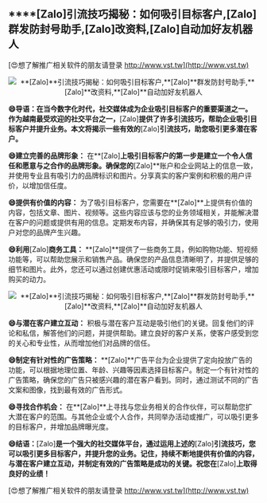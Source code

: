## ****[Zalo]**引流技巧揭秘：如何吸引目标客户,**[Zalo]**群发防封号助手,**[Zalo]**改资料,**[Zalo]**自动加好友机器人**

[😍想了解推广相关软件的朋友请登录 http://www.vst.tw](http://www.vst.tw)

 <center><img src="https://vst.tw/MP4/tuiguang/png/8.png" alt="**[Zalo]**引流技巧揭秘：如何吸引目标客户,**[Zalo]**群发防封号助手,**[Zalo]**改资料,**[Zalo]**自动加好友机器人"></center>

**😄导语：在当今数字化时代，社交媒体成为企业吸引目标客户的重要渠道之一。作为越南最受欢迎的社交平台之一，**[Zalo]**提供了许多引流技巧，帮助企业吸引目标客户并提升业务。本文将揭示一些有效的**[Zalo]**引流技巧，助您吸引更多潜在客户。**

**😄建立完善的品牌形象：**
在**[Zalo]**上吸引目标客户的第一步是建立一个令人信任和愿意与之合作的品牌形象。确保您的**[Zalo]**账户和企业网站上的信息一致，并使用专业且有吸引力的品牌标识和图片。分享真实的客户案例和积极的用户评价，以增加信任度。

**😄提供有价值的内容：**
为了吸引目标客户，您需要在**[Zalo]**上提供有价值的内容，包括文章、图片、视频等。这些内容应该与您的业务领域相关，并能解决潜在客户的问题或提供有用的信息。定期发布内容，并确保其有足够的吸引力，使用户对您的品牌产生兴趣。

**😄利用**[Zalo]**商务工具：**
**[Zalo]**提供了一些商务工具，例如购物功能、短视频功能等，可以帮助您展示和销售产品。确保您的产品信息清晰明了，并提供足够的细节和图片。此外，您还可以通过创建优惠活动或限时促销来吸引目标客户，增加购买的动力。

 <center><img src="https://vst.tw/MP4/tuiguang/png/2.png" alt="**[Zalo]**引流技巧揭秘：如何吸引目标客户,**[Zalo]**群发防封号助手,**[Zalo]**改资料,**[Zalo]**自动加好友机器人"></center>

**😄与潜在客户建立互动：**
积极与潜在客户互动是吸引他们的关键。回复他们的评论和私信，解答他们的问题，并提供帮助。建立良好的客户关系，使客户感受到您的关心和专业性，从而增加他们对品牌的信任。

**😄制定有针对性的广告策略：**
**[Zalo]**广告平台为企业提供了定向投放广告的功能，可以根据地理位置、年龄、兴趣等因素选择目标客户。制定一个有针对性的广告策略，确保您的广告只被感兴趣的潜在客户看到。同时，通过测试不同的广告文案和图像，找到最有效的广告形式。

**😄寻找合作机会：**
在**[Zalo]**上寻找与您业务相关的合作伙伴，可以帮助您扩大潜在客户的范围。与其他企业或个人合作，共同举办活动或推广，可以吸引更多的目标客户，并增加品牌曝光度。

**😄结语：**[Zalo]**是一个强大的社交媒体平台，通过运用上述的**[Zalo]**引流技巧，您可以吸引更多目标客户，并提升您的业务。记住，持续不断地提供有价值的内容，与潜在客户建立互动，并制定有效的广告策略是成功的关键。祝您在**[Zalo]**上取得良好的业绩！**

[😍想了解推广相关软件的朋友请登录 http://www.vst.tw](http://www.vst.tw)



